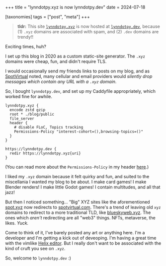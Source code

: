 +++
title = "lynndotpy.xyz is now lynndotpy.dev"
date = 2024-07-18

[taxonomies]
tags = ["post", "meta"]
+++


> **tldr:** This site [`lynndotpy.xyz`](https://lynndotpy.xyz) is now hosted at [`lynndotpy.dev`](https://lynndotpy.dev), because (1) `.xyz` domains are associated with spam, and (2) `.dev` domains are trendy!!

<!-- more -->

Exciting times, huh?

I set up this blog in 2020 as a custom static-site generator. The `.xyz` domains were cheap, fun, and didn't require TLS.

I would occasionally send my friends links to posts on my blog, and as [SpotVirtual](https://www.spotvirtual.com/blog/the-perils-of-an-xyz-domain) noted, many cellular and email providers would *silently drop messages which contain any URL with a `.xyz` domain.*

So, I bought `lynndotpy.dev`, and set up my Caddyfile appropriately, which worked fine for awhile.

```Caddyfile
lynndotpy.xyz {
  encode zstd gzip
  root * ./blog/public
  file_server
  header {
    # disable FLoC, Topics tracking
    Permissions-Policy "interest-cohort=(),browsing-topics=()"
  }
}

https://lynndotpy.dev {
  redir https://lynndotpy.xyz{uri}
}
```

(You can read more about the `Permissions-Policy` in my header [here](https://lynndotpy.dev/posts/caddy-topics-optout/).)

I liked my `.xyz` domain because it felt quirky and fun, and suited to the miscellania I wanted my blog to be about. I make card games! I make Blender renders! I make little Godot games! I contain multitudes, and all that jazz!

But then I noticed something... "Big" XYZ sites like the aforementioned [spot.xyz](https://spot.xyz) now redirects to [spotvirtual.com](https://www.spotvirtual.com/). There's a trend of leaving old `xyz` domains to redirect to a more traditional TLD,  like [blueskyweb.xyz](https://blueskyweb.xyz/). The ones which *aren't* redirecting are all "web3" things. NFTs, metaverse, the likes. *Yuck.*

Come to think of it, I've barely posted any art or anything here. I'm a developer and I'm getting a kick out of deveoping. I'm having a great time with the vimlike [Helix editor](https://helix-editor.com/). But I really don't want to be associated with the kind of cruft you see on `.xyz`.

So, welcome to `lynndotpy.dev` :)
